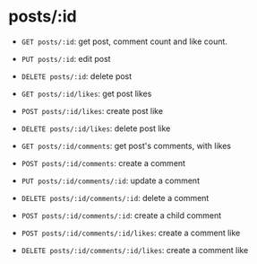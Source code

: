 # posts/:id

- `GET posts/:id`: get post, comment count and like count.
- `PUT posts/:id`: edit post
- `DELETE posts/:id`: delete post

- `GET posts/:id/likes`: get post likes
- `POST posts/:id/likes`: create post like
- `DELETE posts/:id/likes`: delete post like

- `GET posts/:id/comments`: get post's comments, with likes
- `POST posts/:id/comments`: create a comment
- `PUT posts/:id/comments/:id`: update a comment
- `DELETE posts/:id/comments/:id`: delete a comment

- `POST posts/:id/comments/:id`: create a child comment
- `POST posts/:id/comments/:id/likes`: create a comment like
- `DELETE posts/:id/comments/:id/likes`: create a comment like
